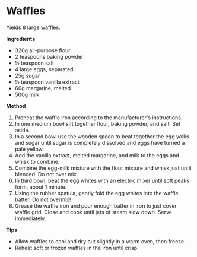 # Waffles

Yields 8 large waffles.

**Ingredients**

* 320g all-purpose flour
* 2 teaspoons baking powder
* ½ teaspoon salt
* 4 large eggs, separated
* 25g sugar
* ½ teaspoon vanilla extract
* 60g margarine, melted
* 500g milk

**Method**

1. Preheat the waffle iron according to the manufacturer's instructions.
2. In one medium bowl sift together flour, baking powder, and salt. Set aside.
3. In a second bowl use the wooden spoon to beat together the egg yolks and sugar until sugar is completely dissolved and eggs have turned a pale yellow.
4. Add the vanilla extract, melted margarine, and milk to the eggs and whisk to combine.
5. Combine the egg-milk mixture with the flour mixture and whisk just until blended. Do not over mix.
6. In third bowl, beat the egg whites with an electric mixer until soft peaks form, about 1 minute.
7. Using the rubber spatula, gently fold the egg whites into the waffle batter. Do not overmix!
8. Grease the waffle iron and pour enough batter in iron to just cover waffle grid. Close and cook until jets of steam slow down. Serve immediately.

**Tips**

* Allow waffles to cool and dry out slightly in a warm oven, then freeze.
* Reheat soft or frozen waffles in the iron until crisp.

